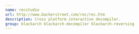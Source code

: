 ```yaml
---
name: recstudio
url: http://www.backerstreet.com/rec/rec.htm
description: Cross platform interactive decompiler.
group: blackarch blackarch-decompiler blackarch-reversing
---
```

